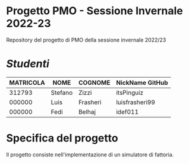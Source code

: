 # Progetto PMO - Sessione Invernale 2022-23
Repository del progetto di PMO della sessione invernale 2022/23
<br>
# *Studenti*
| MATRICOLA | NOME     | COGNOME   | NickName GitHub  |
|-----------|----------|-----------| -----------------|
| 312793    | Stefano  | Zizzi     | itsPinguiz       |
| 000000    | Luis     | Frasheri  | luisfrasheri99   |
| 000000    | Fedi     | Belhaj    | idef011          |


# Specifica del progetto
Il progetto consiste nell'implementazione di un simulatore di fattoria.



